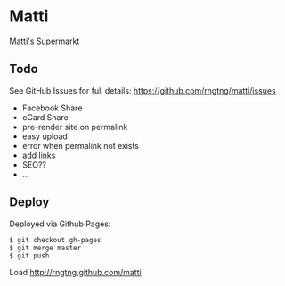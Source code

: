 # Matti

Matti's Supermarkt

## Todo
See GitHub Issues for full details: https://github.com/rngtng/matti/issues

  * Facebook Share
  * eCard Share
  * pre-render site on permalink
  * easy upload
  * error when permalink not exists
  * add links
  * SEO??
  * ...

## Deploy

Deployed via Github Pages:

    $ git checkout gh-pages
    $ git merge master
    $ git push

Load http://rngtng.github.com/matti
